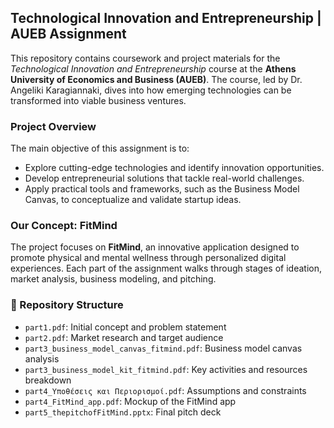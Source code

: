 ## Technological Innovation and Entrepreneurship | AUEB Assignment

This repository contains coursework and project materials for the *Technological Innovation and Entrepreneurship* course at the **Athens University of Economics and Business (AUEB)**. The course, led by Dr. Angeliki Karagiannaki, dives into how emerging technologies can be transformed into viable business ventures.

### Project Overview
The main objective of this assignment is to:
- Explore cutting-edge technologies and identify innovation opportunities.
- Develop entrepreneurial solutions that tackle real-world challenges.
- Apply practical tools and frameworks, such as the Business Model Canvas, to conceptualize and validate startup ideas.

### Our Concept: **FitMind**
The project focuses on **FitMind**, an innovative application designed to promote physical and mental wellness through personalized digital experiences. Each part of the assignment walks through stages of ideation, market analysis, business modeling, and pitching.

### 📁 Repository Structure
- `part1.pdf`: Initial concept and problem statement
- `part2.pdf`: Market research and target audience
- `part3_business_model_canvas_fitmind.pdf`: Business model canvas analysis
- `part3_business_model_kit_fitmind.pdf`: Key activities and resources breakdown
- `part4_Υποθέσεις και Περιορισμοί.pdf`: Assumptions and constraints
- `part4_FitMind_app.pdf`: Mockup of the FitMind app
- `part5_thepitchofFitMind.pptx`: Final pitch deck
